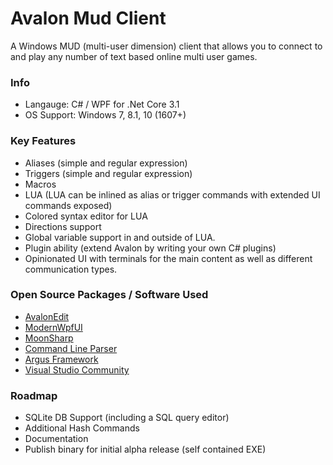 # Avalon Mud Client

A Windows MUD (multi-user dimension) client that allows you to connect to and play any number of text based online multi user games.

### Info

 - Langauge: C# / WPF for .Net Core 3.1
 - OS Support: Windows 7, 8.1, 10 (1607+)
 
 ### Key Features
 
 - Aliases (simple and regular expression)
 - Triggers (simple and regular expression)
 - Macros
 - LUA (LUA can be inlined as alias or trigger commands with extended UI commands exposed)
 - Colored syntax editor for LUA
 - Directions support
 - Global variable support in and outside of LUA. 
 - Plugin ability (extend Avalon by writing your own C# plugins)
 - Opinionated UI with terminals for the main content as well as different communication types.

### Open Source Packages / Software Used

 - [AvalonEdit](https://github.com/icsharpcode/AvalonEdit)
 - [ModernWpfUI](https://github.com/Kinnara/ModernWpf)
 - [MoonSharp](https://github.com/moonsharp-devs/moonsharp)
 - [Command Line Parser](https://github.com/commandlineparser/commandline)
 - [Argus Framework](https://www.github.com/blakepell/ArgusFramework)
 - [Visual Studio Community](https://visualstudio.microsoft.com/downloads)

 ### Roadmap
 
 - SQLite DB Support (including a SQL query editor)
 - Additional Hash Commands
 - Documentation
 - Publish binary for initial alpha release (self contained EXE)
 